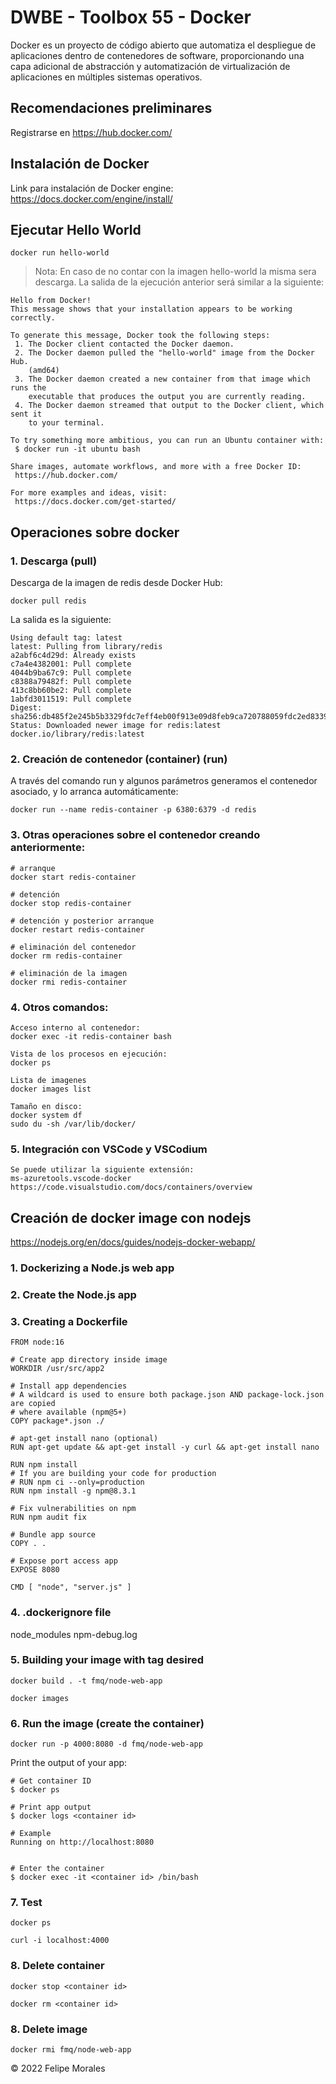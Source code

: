# DWBE - Toolbox 55 - Docker
Docker es un proyecto de código abierto que automatiza el despliegue de aplicaciones dentro de contenedores de software, proporcionando una capa adicional de abstracción y automatización de virtualización de aplicaciones en múltiples sistemas operativos.


## Recomendaciones preliminares
Registrarse en https://hub.docker.com/


## Instalación de Docker

Link para instalación de Docker engine: https://docs.docker.com/engine/install/

## Ejecutar Hello World

    docker run hello-world

  > Nota: En caso de no contar con la imagen hello-world la misma sera descarga.
  > La salida de la ejecución anterior será similar a la siguiente:

    Hello from Docker!
    This message shows that your installation appears to be working correctly.
    
    To generate this message, Docker took the following steps:
     1. The Docker client contacted the Docker daemon.
     2. The Docker daemon pulled the "hello-world" image from the Docker Hub.
        (amd64)
     3. The Docker daemon created a new container from that image which runs the
        executable that produces the output you are currently reading.
     4. The Docker daemon streamed that output to the Docker client, which sent it
        to your terminal.
    
    To try something more ambitious, you can run an Ubuntu container with:
     $ docker run -it ubuntu bash
    
    Share images, automate workflows, and more with a free Docker ID:
     https://hub.docker.com/
    
    For more examples and ideas, visit:
     https://docs.docker.com/get-started/ 
    

## Operaciones sobre docker

### 1. Descarga (pull)
Descarga de la imagen de redis desde Docker Hub:

    docker pull redis

La salida es la siguiente:

    Using default tag: latest
    latest: Pulling from library/redis
    a2abf6c4d29d: Already exists 
    c7a4e4382001: Pull complete 
    4044b9ba67c9: Pull complete 
    c8388a79482f: Pull complete 
    413c8bb60be2: Pull complete 
    1abfd3011519: Pull complete 
    Digest: sha256:db485f2e245b5b3329fdc7eff4eb00f913e09d8feb9ca720788059fdc2ed8339
    Status: Downloaded newer image for redis:latest
    docker.io/library/redis:latest


### 2. Creación de contenedor (container) (run)
A través del comando run y algunos parámetros generamos el contenedor asociado, y lo arranca automáticamente:

    docker run --name redis-container -p 6380:6379 -d redis

### 3. Otras operaciones sobre el contenedor creando anteriormente:

    # arranque
    docker start redis-container

    # detención
    docker stop redis-container

    # detención y posterior arranque
    docker restart redis-container

    # eliminación del contenedor
    docker rm redis-container

    # eliminación de la imagen
    docker rmi redis-container


### 4. Otros comandos:

    Acceso interno al contenedor:
    docker exec -it redis-container bash

    Vista de los procesos en ejecución:
    docker ps

    Lista de imagenes
    docker images list

    Tamaño en disco:
    docker system df
    sudo du -sh /var/lib/docker/

### 5. Integración con VSCode y VSCodium

    Se puede utilizar la siguiente extensión:
    ms-azuretools.vscode-docker
    https://code.visualstudio.com/docs/containers/overview


## Creación de docker image con nodejs
https://nodejs.org/en/docs/guides/nodejs-docker-webapp/

### 1. Dockerizing a Node.js web app
### 2. Create the Node.js app
### 3. Creating a Dockerfile
```
FROM node:16

# Create app directory inside image
WORKDIR /usr/src/app2

# Install app dependencies
# A wildcard is used to ensure both package.json AND package-lock.json are copied
# where available (npm@5+)
COPY package*.json ./

# apt-get install nano (optional)
RUN apt-get update && apt-get install -y curl && apt-get install nano

RUN npm install
# If you are building your code for production
# RUN npm ci --only=production
RUN npm install -g npm@8.3.1

# Fix vulnerabilities on npm
RUN npm audit fix

# Bundle app source
COPY . .

# Expose port access app
EXPOSE 8080

CMD [ "node", "server.js" ]
```
### 4. .dockerignore file

node_modules
npm-debug.log

### 5. Building your image with tag desired

    docker build . -t fmq/node-web-app

    docker images

### 6. Run the image (create the container)

    docker run -p 4000:8080 -d fmq/node-web-app

Print the output of your app:

    # Get container ID
    $ docker ps

    # Print app output
    $ docker logs <container id>

    # Example
    Running on http://localhost:8080


    # Enter the container
    $ docker exec -it <container id> /bin/bash

### 7. Test

    docker ps

    curl -i localhost:4000


### 8. Delete container

    docker stop <container id>

    docker rm <container id>

### 8. Delete image

    docker rmi fmq/node-web-app



<div class="footer">
    &copy; 2022 Felipe Morales
</div>